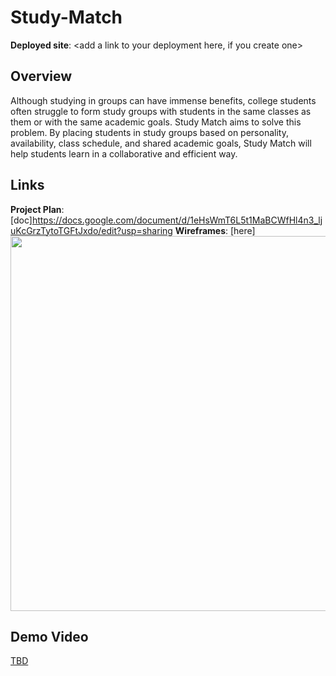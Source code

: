 # Study-Match

**Deployed site**: <add a link to your deployment here, if you create one>

## Overview
Although studying in groups can have immense benefits, college students often struggle to form study groups with students in the same classes as them or with the same academic goals. Study Match aims to solve this problem. By placing students in study groups based on personality, availability, class schedule, and shared academic goals, Study Match will help students learn in a collaborative and efficient way.


## Links
**Project Plan**: [doc]<https://docs.google.com/document/d/1eHsWmT6L5t1MaBCWfHl4n3_ljuKcGrzTytoTGFtJxdo/edit?usp=sharing>
**Wireframes**: [here]<add a link to wire frames>
<img src="OR_INSERT_INLINE_YOUR_WIREFRAME_IMAGE_URL" width=600>

<add any other links here as you work on your project>

## Demo Video
[TBD](<insert link in Week 9!>)
